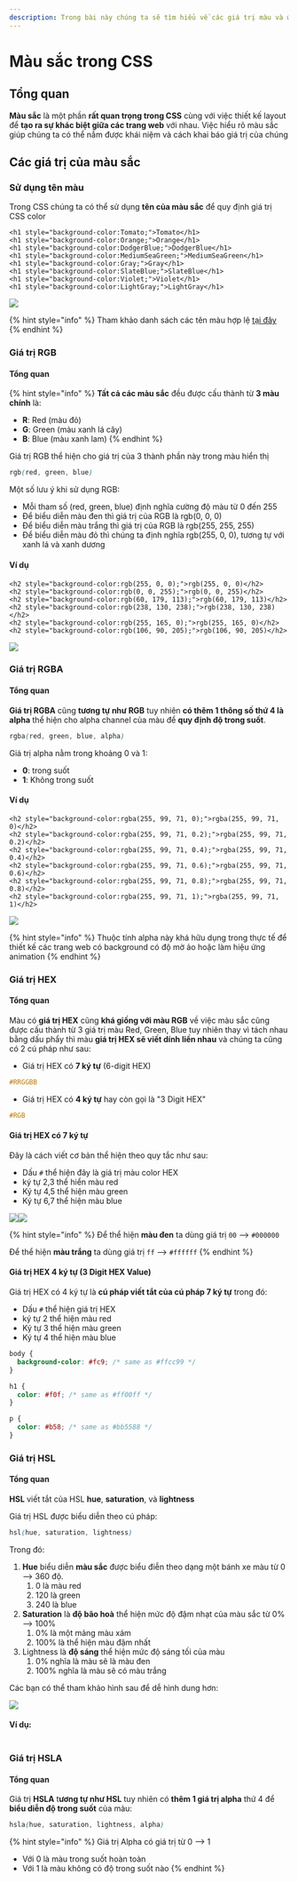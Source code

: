 ```yaml
---
description: Trong bài này chúng ta sẽ tìm hiểu về các giá trị màu và ứng dụng của chúng
---
```


# Màu sắc trong CSS

## Tổng quan

**Màu sắc** là một phần **rất quan trọng trong CSS** cùng với việc thiết kế layout để **tạo ra sự khác biệt giữa các trang web** với nhau. Việc hiểu rõ màu sắc giúp chúng ta có thể nắm được khái niệm và cách khai báo giá trị của chúng

## Các giá trị của màu sắc

### Sử dụng tên màu

Trong CSS chúng ta có thể sử dụng **tên của màu sắc** để quy định giá trị CSS color

```markup
<h1 style="background-color:Tomato;">Tomato</h1>
<h1 style="background-color:Orange;">Orange</h1>
<h1 style="background-color:DodgerBlue;">DodgerBlue</h1>
<h1 style="background-color:MediumSeaGreen;">MediumSeaGreen</h1>
<h1 style="background-color:Gray;">Gray</h1>
<h1 style="background-color:SlateBlue;">SlateBlue</h1>
<h1 style="background-color:Violet;">Violet</h1>
<h1 style="background-color:LightGray;">LightGray</h1>
```

![](<../.gitbook/assets/image (68).png>)

{% hint style="info" %}
Tham khảo danh sách các tên màu hợp lệ [tại đây](https://www.w3schools.com/colors/colors\_names.asp)
{% endhint %}

### Giá trị RGB

#### Tổng quan&#x20;

{% hint style="info" %}
**Tất cả các màu sắc** đều được cấu thành từ **3 màu chính** là:

* **R**: Red (màu đỏ)
* **G**: Green (màu xanh lá cây)
* **B**: Blue (màu xanh lam)
{% endhint %}

Giá trị RGB thể hiện cho giá trị của 3 thành phần này trong màu hiển thị

```css
rgb(red, green, blue)
```

Một số lưu ý khi sử dụng RGB:

* Mỗi tham số (red, green, blue) định nghĩa cường độ màu từ 0 đến 255
* Để biểu diễn màu đen thì giá trị của RGB là rgb(0, 0, 0)
* Để biểu diễn màu trắng thì giá trị của RGB là rgb(255, 255, 255)
* Để biểu diễn màu đỏ thì chúng ta định nghĩa rgb(255, 0, 0), tương tự với xanh lá và xanh dương

#### Ví dụ

```markup
<h2 style="background-color:rgb(255, 0, 0);">rgb(255, 0, 0)</h2>
<h2 style="background-color:rgb(0, 0, 255);">rgb(0, 0, 255)</h2>
<h2 style="background-color:rgb(60, 179, 113);">rgb(60, 179, 113)</h2>
<h2 style="background-color:rgb(238, 130, 238);">rgb(238, 130, 238)</h2>
<h2 style="background-color:rgb(255, 165, 0);">rgb(255, 165, 0)</h2>
<h2 style="background-color:rgb(106, 90, 205);">rgb(106, 90, 205)</h2>
```

![](<../.gitbook/assets/image (20).png>)

### Giá trị RGBA

#### Tổng quan

**Giá trị RGBA** cũng **tương tự như RGB** tuy nhiên **có thêm 1 thông số thứ 4 là alpha** thể hiện cho alpha channel của màu để **quy định độ trong suốt**.

```css
rgba(red, green, blue, alpha)
```

Giá trị alpha nằm trong khoảng 0 và 1:

* **0**: trong suốt
* **1**: Không trong suốt

#### Ví dụ

```markup
<h2 style="background-color:rgba(255, 99, 71, 0);">rgba(255, 99, 71, 0)</h2>
<h2 style="background-color:rgba(255, 99, 71, 0.2);">rgba(255, 99, 71, 0.2)</h2>
<h2 style="background-color:rgba(255, 99, 71, 0.4);">rgba(255, 99, 71, 0.4)</h2>
<h2 style="background-color:rgba(255, 99, 71, 0.6);">rgba(255, 99, 71, 0.6)</h2>
<h2 style="background-color:rgba(255, 99, 71, 0.8);">rgba(255, 99, 71, 0.8)</h2>
<h2 style="background-color:rgba(255, 99, 71, 1);">rgba(255, 99, 71, 1)</h2>
```

![](<../.gitbook/assets/image (51).png>)

{% hint style="info" %}
Thuộc tính alpha này khá hữu dụng trong thực tế để thiết kế các trang web có background có độ mờ ảo hoặc làm hiệu ứng animation
{% endhint %}

### Giá trị HEX

#### Tổng quan

Màu có **giá trị HEX** cũng **khá giống với màu RGB** về việc màu sắc cũng được cấu thành từ 3 giá trị màu Red, Green, Blue tuy nhiên thay vì tách nhau bằng dấu phẩy thì màu **giá trị HEX sẽ viết dính liền nhau** và chúng ta cũng có 2 cú pháp như sau:&#x20;

* Giá trị HEX có **7 ký tự** (6-digit HEX)

```css
#RRGGBB
```

* Giá trị HEX có **4 ký tự** hay còn gọi là "3 Digit HEX"

```css
#RGB
```

#### Giá trị HEX có 7 ký tự

Đây là cách viết cơ bản thể hiện theo quy tắc như sau:

* Dấu `#` thể hiện đây là giá trị màu color HEX
* ký tự 2,3 thể hiển màu red
* Ký tự 4,5 thể hiện màu green
* Ký tự 6,7 thể hiện màu blue

![](<../.gitbook/assets/image (4).png>)![](<../.gitbook/assets/image (1).png>)

{% hint style="info" %}
Để thể hiện **màu đen** ta dùng giá trị `00` --> `#000000`

Để thể hiện **màu trắng** ta dùng giá trị `ff` --> `#ffffff`
{% endhint %}

#### Giá trị HEX 4 ký tự (3 Digit HEX Value)

Giá trị HEX có 4 ký tự là **cú pháp viết tắt của cú pháp 7 ký tự** trong đó:

* Dấu `#` thể hiện giá trị HEX
* ký tự 2 thể hiện màu red
* Ký tự 3 thể hiện màu green
* Ký tự 4 thể hiện màu blue

```css
body {
  background-color: #fc9; /* same as #ffcc99 */
}

h1 {
  color: #f0f; /* same as #ff00ff */
}

p {
  color: #b58; /* same as #bb5588 */
}
```

### Giá trị HSL

#### Tổng quan

**HSL** viết tắt của HSL **hue**, **saturation**, và **lightness**

Giá trị HSL được biểu diễn theo cú pháp:

```css
hsl(hue, saturation, lightness)
```

Trong đó:

1. **Hue** biểu diễn **màu sắc** được biểu điễn theo dạng một bánh xe màu từ 0 --> 360 độ.&#x20;
   1. 0 là màu red
   2. 120 là green
   3. 240 là blue
2. **Saturation** là **độ bão hoà** thể hiện mức độ đậm nhạt của màu sắc từ 0% --> 100%
   1. 0% là một mảng màu xám&#x20;
   2. 100% là thể hiện màu đậm nhất
3. Lightness là **độ sáng** thể hiện mức độ sáng tối của màu
   1. 0% nghĩa là màu sẽ là màu đen
   2. 100% nghĩa là màu sẽ có màu trắng

Các bạn có thể tham khảo hình sau để dễ hình dung hơn:

![](../.gitbook/assets/image.png)

#### Ví dụ:

<figure><img src="../.gitbook/assets/image (6).png" alt=""><figcaption></figcaption></figure>

### Giá trị HSLA

#### Tổng quan&#x20;

Giá trị **HSLA** t**ương tự như HSL** tuy nhiên có **thêm 1 giá trị alpha** thứ 4 để **biểu diễn độ trong suốt** của màu:

```css
hsla(hue, saturation, lightness, alpha)
```

{% hint style="info" %}
Giá trị Alpha có giá trị từ 0 --> 1

* Với 0 là màu trong suốt hoàn toàn
* Với 1 là màu không có độ trong suốt nào
{% endhint %}

<figure><img src="../.gitbook/assets/image (5).png" alt=""><figcaption></figcaption></figure>

